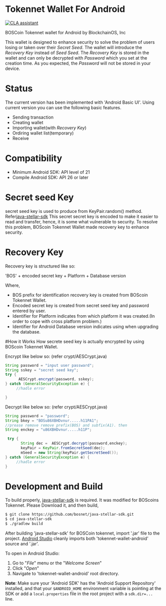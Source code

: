 # Tokennet Wallet For Android

[![CLA assistant](https://cla-assistant.io/readme/badge/bosnet/tokennet-wallet-android)](https://cla-assistant.io/bosnet/tokennet-wallet-android)

BOSCoin Tokennet wallet for Android by BlockchainOS, Inc

This wallet is designed to enhance security to solve the problem of users losing or taken over their *Secret Seed*. The wallet will introduce the *Recovery Key* instead of *Seed Seed*. The *Recovery Key* is stored in the wallet and can only be decrypted with *Password* which you set at the creation time. As you expected, the *Password* will not be stored in your device.

# Status
The current version has been implemented with 'Android Basic UI'. Using current version you can use the following basic features.

- Sending transaction
- Creating wallet
- Importing wallet(with *Recovery Key*)
- Ordiring wallet list(temporary)
- Receive

# Compatibility

* Minimum Android SDK: API level of 21
* Compile Android SDK: API 26 or later

# Secret seed Key
secret seed key is used to produce from KeyPair.random() method. Refer[java-stellar-sdk](https://github.com/bosnet/java-stellar-sdk)
This secret secret key is encoded to make it easier to read and transfer, hence, it is some what vulnerable to security.
To resolve this problem, BOScoin Tokennet Wallet made recovery key to enhance security.


# Recovery Key
Recovery key is structured like so:


 'BOS' + encoded secret key + Platform + Database version 

Where,
* BOS prefix for identification recovery key is created from BOScoin Tokennet Wallet. 
* Encoded secret key is created from secret seed key and password entered by user.
* Identifier for Platform indicates from which platform it was created.(In order to cope with cross platform problem.)
* Identifier for Android Database version indicates using when upgrading the database.

#How it Works
How secrete seed key is actually encrypted by using BOScoin Tokennet Wallet.


Encrypt like below so: (refer crypt/AESCrypt.java)
```java
String password = "input user passward";
String sskey = "secret seed key";	
try {
      AESCrypt.encrypt(password, sskey);
} catch (GeneralSecurityException e) {
     //hadle error

}
```
Decrypt like below so: (refer crypt/AESCrypt.java)
```java
String password = "password";
String bkey = "BOSu86XBHDvnur.....h11PA1";
//prease remove remove prefix(BOS) and subfix(A1). then 
String enckey = "u86XBHDvnur.....h11P";

 try {
       String dec =  AESCrypt.decrypt(password,enckey);
       keyPair = KeyPair.fromSecretSeed(dec);
       mSeed = new String(keyPair.getSecretSeed());
} catch (GeneralSecurityException e) {
     //hadle error
}
```

# Development and Build
To build properly, [java-stellar-sdk](https://github.com/bosnet/java-stellar-sdk) is required. It was modified for BOScoins Tokennet. Please Download it, and then build,

```sh
$ git clone https://github.com/bosnet/java-stellar-sdk.git
$ cd java-stellar-sdk
$ ./gradlew build
```

After building 'java-stellar-sdk' for BOSCoin tokennet, import '.jar' file to the project. [Android Studio](https://developer.android.com/studio/index.html) cleanly imports both 'tokennet-wallet-android' source and '.jar'.

To open in Android Studio:

1. Go to "*File*" menu or the "*Welcome Screen*"
2. Click "*Open*"
3. Navigate to 'tokennet-wallet-android' root directory.

**Note**: Make sure your 'Android SDK' has the 'Android Support Repository' installed, and that your `$ANDROID_HOME` environment variable is pointing at the SDK or add a `local.properties` file in the root project with a `sdk.dir=...` line.
